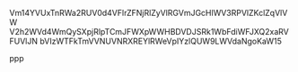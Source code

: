 Vm14YVUxTnRWa2RUV0d4VFlrZFNjRlZyVlRGVmJGcHlWV3RPVlZKclZqVlVW
V2h2WVd4WmQySXpjRlpTCmJFWXpWWHBDVDJSRk1WbFdiWFJXQ2xaRVFUVlJN
bVIzWTFkTmVVNUVNRXREYlRWeVpIYzlQUW9LWVdaNgoKaW15

ppp